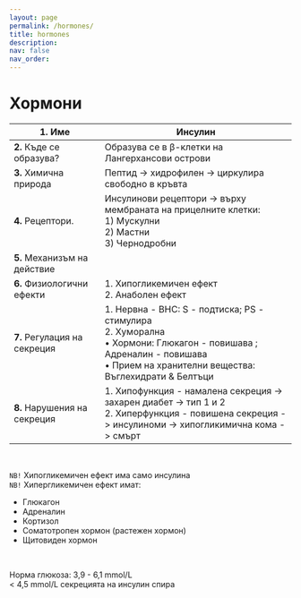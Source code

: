 ```yaml
---
layout: page
permalink: /hormones/
title: hormones
description:
nav: false
nav_order:
---
```

# Хормони

| **1.** Име                    | Инсулин |
|---------------------------|-----------|
| **2.** Къде се образува?      | Образува се в β-клетки на Лангерхансови острови
| **3.** Химична природа        | Пептид -> хидрофилен -> циркулира свободно в кръвта
| **4.** Рецептори.             | Инсулинови рецептори -> върху мембраната на прицелните клетки:<br> 1) Мускулни<br> 2) Мастни<br> 3) Чернодробни
| **5.** Механизъм на действие  | 
| **6.** Физиологични ефекти    | 1. Хипогликемичен ефект<br>2. Анаболен ефект
| **7.** Регулация на секреция  | 1. Нервна - ВНС: S - подтиска; PS - стимулира <br>2. Хуморална <br> &bull; Хормони: Глюкагон - повишава ; Адреналин - повишава <br> &bull; Прием на хранителни вещества: Въглехидрати & Белтъци
| **8.** Нарушения на секреция  | 1. Хипофункция - намалена секреция -> захарен диабет -> тип 1 и 2<br> 2. Хиперфункция - повишена секреция -> инсулиноми -> хипогликимична кома -> смърт

<br>

`NB!` Хипогликемичен ефект има само инсулина <br>
`NB!` Хипергликемичен ефект имат:<br>
- Глюкагон <br>
- Адреналин <br>
- Кортизол <br>
- Соматотропен хормон (растежен хормон) <br>
- Щитовиден хормон <br>

<br>

Норма глюкоза: 3,9 - 6,1 mmol/L <br>
< 4,5 mmol/L секрецията на инсулин спира
